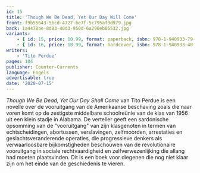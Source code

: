 ```yaml
---
id: 15
title: 'Though We Be Dead, Yet Our Day Will Come'
front: f9b55643-5bcd-4727-be7f-5c795af3d979.jpg
back: 1a4478ae-8d83-40d3-950d-6a290eb05532.jpg
variants:
    - { id: 15, price: 10.99, format: paperback, isbn: 978-1-940933-79-5 }
    - { id: 16, price: 18.99, format: hardcover, isbn: 978-1-940933-40-5 }
writers:
    - 'Tito Perdue'
pages: 104
publisher: Counter-Currents
language: Engels
advertisable: true
date: '2020-07-15'
---
```


*Though We Be Dead, Yet Our Day Shall Come* van Tito Perdue is een novelle over de vooruitgang van de Amerikaanse beschaving zoals die naar voren komt op de zestigste middelbare schoolreünie van de klas van 1956 uit een klein stadje in Alabama. De verteller geeft een sardonische opsomming van de "vooruitgang" van zijn klasgenoten in termen van echtscheidingen, abortussen, verslavingen, zelfmoorden, arrestaties en geslachtsveranderende operaties, die progressieve denkers als verwaarloosbare bijkomstigheden beschouwen van de revolutionaire vooruitgang in sociale rechtvaardigheid en zelfverwezenlijking die allang had moeten plaatsvinden. Dit is een boek voor diegenen die nog niet klaar zijn om het einde van de geschiedenis te vieren.
